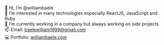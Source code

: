 👋 Hi, I’m @williambaele</br>
👀 I’m interested in many technologies especially ReactJS, JavaScript and Ruby</br>
🌱 I’m currently working in a company but always working on side projects </br>
📫 Email: baelewilliam1999@gmail.com</br>
💻 Portfolio: <a href="https://williambaele.com" target="_blank" rel="noopener noreferrer">williambaele.com</a>
